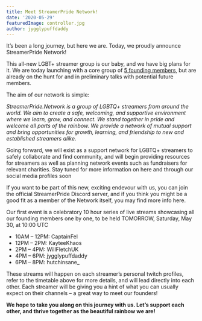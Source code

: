 ```yaml
---
title: Meet StreamerPride Network!
date: '2020-05-29'
featuredImage: controller.jpg
author: jygglypuffdaddy
---
```


It’s been a long journey, but here we are. Today, we proudly announce StreamerPride Network!

This all-new LGBT+ streamer group is our baby, and we have big plans for it. We are today launching with a core group of [5 founding members](/members), but are already on the hunt for and in preliminary talks with potential future members.

The aim of our network is simple:

_StreamerPride.Network is a group of LGBTQ+ streamers from around the world. We aim to create a safe, welcoming, and supportive environment where we learn, grow, and connect. We stand together in pride and welcome all parts of the rainbow. We provide a network of mutual support and bring opportunities for growth, learning, and friendship to new and established streamers alike._

Going forward, we will exist as a support network for LGBTQ+ streamers to safely collaborate and find community, and will begin providing resources for streamers as well as planning network events such as fundraisers for relevant charities. Stay tuned for more information on here and through our social media profiles soon

If you want to be part of this new, exciting endevour with us, you can join the official StreamerPride Discord server, and if you think you might be a good fit as a member of the Network itself, you may find more info here.

Our first event is a celebratory 10 hour series of live streams showcasing all our founding members one by one, to be held TOMORROW, Saturday, May 30, at 10:00 UTC

- 10AM – 12PM: CaptainFel
- 12PM – 2PM: KayteeKhaos
- 2PM – 4PM: WillFletchUK
- 4PM – 6PM: jygglypuffdaddy
- 6PM – 8PM: hutchinsane\_

These streams will happen on each streamer’s personal twitch profiles, refer to the timetable above for more details, and will lead directly into each other. Each streamer will be giving you a hint of what you can usually expect on their channels – a great way to meet our founders!

**We hope to take you along on this journey with us. Let’s support each other, and thrive together as the beautiful rainbow we are!**
